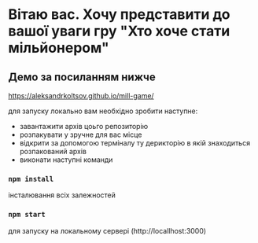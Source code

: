 # Вітаю вас. Хочу представити до вашої уваги гру "Хто хоче стати мільйонером"
## Демо за посиланням нижче
https://aleksandrkoltsov.github.io/mill-game/

для запуску локально вам необхідно зробити наступне:
- завантажити архів цоьго репозиторію
- розпакувати у зручне для вас місце
- відкрити за допомогою терміналу ту дерикторію в якій знаходиться розпакований архів
- виконати наступні команди

### `npm install`
інсталювання всіх залежностей
### `npm start`
для запуску на локальному сервері (http://locallhost:3000)
